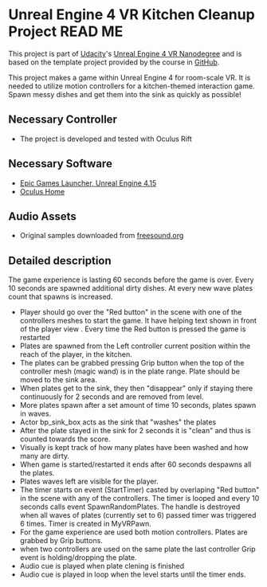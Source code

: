 # Unreal Engine 4 VR Kitchen Cleanup Project READ ME

This project is part of [Udacity](https://www.udacity.com "Udacity - Be in demand")'s [Unreal Engine 4 VR Nanodegree](https://www.udacity.com) and is based on the template project provided by the course in [GitHub](https://github.com/udacity/Unreal-Intro-Project-Template).

This project makes a game within Unreal Engine 4 for room-scale VR. It is needed to utilize motion controllers for a kitchen-themed interaction game. Spawn messy dishes and get them into the sink as quickly as possible!

## Necessary Controller
 - The project is developed and tested with Oculus Rift

## Necessary Software
- [Epic Games Launcher, Unreal Engine 4.15](https://www.unrealengine.com/en-US/blog)
- [Oculus Home](https://www.oculus.com/setup/)

## Audio Assets
- Original samples downloaded from [freesound.org](https://freesound.org)

## Detailed description
The game experience is lasting 60 seconds before the game is over. Every 10 seconds are spawned additional dirty dishes. At every new wave plates count that spawns is increased.

- Player should go over the "Red button" in the scene with one of the controllers meshes to start the game. It have helping text shown in front of the player view . Every time the Red button is pressed the game is restarted
- Plates are spawned from the Left controller current position within the reach of the player, in the kitchen.
- The plates can be grabbed pressing Grip button when the top of the controller mesh (magic wand) is in the plate range. Plate should be moved to the sink area.
- When plates get to the sink, they then "disappear" only if staying there continuously for 2 seconds and are removed from level.
- More plates spawn after a set amount of time 10 seconds, plates spawn in waves. 
- Actor bp_sink_box acts as the sink that "washes" the plates
- After the plate stayed in the sink for 2 seconds it is "clean" and thus is counted towards the score.
- Visually is kept track of how many plates have been washed and how many are dirty.
- When game is started/restarted it ends after 60 seconds despawns all the plates.
- Plates waves left are visible for the player.
- The timer starts on event (StartTimer) casted by overlaping "Red button" in the scene with any of the controllers. The timer is looped and every 10 seconds calls event SpawnRandomPlates. The handle is destroyed when all waves of plates (currently set to 6) passed timer was triggered 6 times.
Timer is created in MyVRPawn.
- For the game experience are used both motion controllers. Plates are grabbed by Grip buttons. 
- when two controllers are used on the same plate the last controller Grip event is holding/dropping the plate.
- Audio cue is played when plate clening is finished
- Audio cue is played in loop when the level starts until the timer ends.
